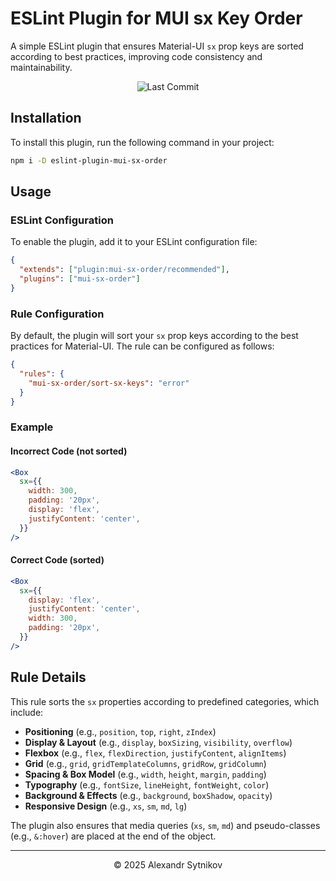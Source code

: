 # ESLint Plugin for MUI sx Key Order

A simple ESLint plugin that ensures Material-UI `sx` prop keys are sorted according to best practices, improving code consistency and maintainability.

<p align="center">
  <img src="https://img.shields.io/github/last-commit/sytnikovzp/eslint-plugin-mui-sx-order" alt="Last Commit">
</p>

## Installation

To install this plugin, run the following command in your project:

```bash
npm i -D eslint-plugin-mui-sx-order
```

## Usage

### ESLint Configuration

To enable the plugin, add it to your ESLint configuration file:

```json
{
  "extends": ["plugin:mui-sx-order/recommended"],
  "plugins": ["mui-sx-order"]
}
```

### Rule Configuration

By default, the plugin will sort your `sx` prop keys according to the best practices for Material-UI. The rule can be configured as follows:

```json
{
  "rules": {
    "mui-sx-order/sort-sx-keys": "error"
  }
}
```

### Example

#### Incorrect Code (not sorted)

```jsx
<Box
  sx={{
    width: 300,
    padding: '20px',
    display: 'flex',
    justifyContent: 'center',
  }}
/>
```

#### Correct Code (sorted)

```jsx
<Box
  sx={{
    display: 'flex',
    justifyContent: 'center',
    width: 300,
    padding: '20px',
  }}
/>
```

## Rule Details

This rule sorts the `sx` properties according to predefined categories, which include:

- **Positioning** (e.g., `position`, `top`, `right`, `zIndex`)
- **Display & Layout** (e.g., `display`, `boxSizing`, `visibility`, `overflow`)
- **Flexbox** (e.g., `flex`, `flexDirection`, `justifyContent`, `alignItems`)
- **Grid** (e.g., `grid`, `gridTemplateColumns`, `gridRow`, `gridColumn`)
- **Spacing & Box Model** (e.g., `width`, `height`, `margin`, `padding`)
- **Typography** (e.g., `fontSize`, `lineHeight`, `fontWeight`, `color`)
- **Background & Effects** (e.g., `background`, `boxShadow`, `opacity`)
- **Responsive Design** (e.g., `xs`, `sm`, `md`, `lg`)

The plugin also ensures that media queries (`xs`, `sm`, `md`) and pseudo-classes (e.g., `&:hover`) are placed at the end of the object.

---

<p align="center">© 2025 Alexandr Sytnikov</p>
